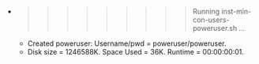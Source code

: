 * >>>>>>>>> Running inst-min-con-users-poweruser.sh ...
  * Created poweruser: Username/pwd = poweruser/poweruser.
  * Disk size = 1246588K. Space Used = 36K. Runtime = 00:00:00:01.
